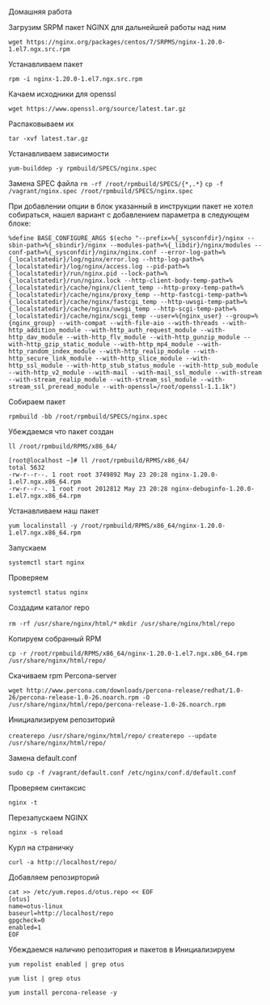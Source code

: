 Домашняя работа

Загрузим SRPM пакет NGINX для дальнейшей работы над ним

`wget https://nginx.org/packages/centos/7/SRPMS/nginx-1.20.0-1.el7.ngx.src.rpm`

Устанавливаем пакет

`rpm -i nginx-1.20.0-1.el7.ngx.src.rpm`

Качаем исходники для openssl

`wget https://www.openssl.org/source/latest.tar.gz`

Распаковываем их

`tar -xvf latest.tar.gz`

Устанавливаем зависимости

`yum-builddep -y rpmbuild/SPECS/nginx.spec`

Замена SPEC файла
`rm -rf /root/rpmbuild/SPECS/{*,.*}`
`cp -f /vagrant/nginx.spec /root/rpmbuild/SPECS/nginx.speс`

При добавлении опции в блок указанный в инструкции пакет не хотел собираться, нашел вариант с добавлением параметра в следующем блоке:

```
%define BASE_CONFIGURE_ARGS $(echo "--prefix=%{_sysconfdir}/nginx --sbin-path=%{_sbindir}/nginx --modules-path=%{_libdir}/nginx/modules --conf-path=%{_sysconfdir}/nginx/nginx.conf --error-log-path=%{_localstatedir}/log/nginx/error.log --http-log-path=%{_localstatedir}/log/nginx/access.log --pid-path=%{_localstatedir}/run/nginx.pid --lock-path=%{_localstatedir}/run/nginx.lock --http-client-body-temp-path=%{_localstatedir}/cache/nginx/client_temp --http-proxy-temp-path=%{_localstatedir}/cache/nginx/proxy_temp --http-fastcgi-temp-path=%{_localstatedir}/cache/nginx/fastcgi_temp --http-uwsgi-temp-path=%{_localstatedir}/cache/nginx/uwsgi_temp --http-scgi-temp-path=%{_localstatedir}/cache/nginx/scgi_temp --user=%{nginx_user} --group=%{nginx_group} --with-compat --with-file-aio --with-threads --with-http_addition_module --with-http_auth_request_module --with-http_dav_module --with-http_flv_module --with-http_gunzip_module --with-http_gzip_static_module --with-http_mp4_module --with-http_random_index_module --with-http_realip_module --with-http_secure_link_module --with-http_slice_module --with-http_ssl_module --with-http_stub_status_module --with-http_sub_module --with-http_v2_module --with-mail --with-mail_ssl_module --with-stream --with-stream_realip_module --with-stream_ssl_module --with-stream_ssl_preread_module --with-openssl=/root/openssl-1.1.1k")
```

Собираем пакет

`rpmbuild -bb /root/rpmbuild/SPECS/nginx.speс`

Убеждаемся что пакет создан

`ll /root/rpmbuild/RPMS/x86_64/`

```
[root@localhost ~]# ll /root/rpmbuild/RPMS/x86_64/
total 5632
-rw-r--r--. 1 root root 3749892 May 23 20:28 nginx-1.20.0-1.el7.ngx.x86_64.rpm
-rw-r--r--. 1 root root 2012812 May 23 20:28 nginx-debuginfo-1.20.0-1.el7.ngx.x86_64.rpm
```

Устанавливаем наш пакет

`yum localinstall -y /root/rpmbuild/RPMS/x86_64/nginx-1.20.0-1.el7.ngx.x86_64.rpm`

Запускаем

`systemctl start nginx`

Проверяем

`systemctl status nginx`

Создадим каталог repo

`rm -rf /usr/share/nginx/html/*`
`mkdir /usr/share/nginx/html/repo`

Копируем  собранный RPM

`cp -r /root/rpmbuild/RPMS/x86_64/nginx-1.20.0-1.el7.ngx.x86_64.rpm /usr/share/nginx/html/repo/`

Скачиваем rpm  Percona-server

`wget http://www.percona.com/downloads/percona-release/redhat/1.0-26/percona-release-1.0-26.noarch.rpm -O /usr/share/nginx/html/repo/percona-release-1.0-26.noarch.rpm`

Инициализируем репозиторий

`createrepo /usr/share/nginx/html/repo/`
`createrepo --update /usr/share/nginx/html/repo/`

Замена default.conf

`sudo cp -f /vagrant/default.conf /etc/nginx/conf.d/default.conf`

Проверяем синтаксис

`nginx -t`

Перезапускаем NGINX

`nginx -s reload`

Курл на страничку

`curl -a http://localhost/repo/`

Добавляем репозирторий

```
cat >> /etc/yum.repos.d/otus.repo << EOF
[otus]
name=otus-linux
baseurl=http://localhost/repo
gpgcheck=0
enabled=1
EOF
```

Убеждаемся наличию репозитория и пакетов в Инициализируем

```
yum repolist enabled | grep otus

yum list | grep otus

yum install percona-release -y
```
